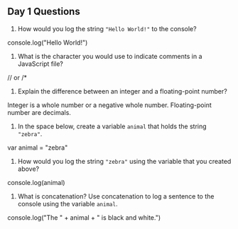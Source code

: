 ## Day 1 Questions

1. How would you log the string `"Hello World!"` to the console?

console.log("Hello World!")

1. What is the character you would use to indicate comments in a JavaScript file?

// or /*

1. Explain the difference between an integer and a floating-point number?

Integer is a whole number or a negative whole number. Floating-point number are decimals.

1. In the space below, create a variable `animal` that holds the string `"zebra"`.

var animal = "zebra"

1. How would you log the string `"zebra"` using the variable that you created above?

console.log(animal)

1. What is concatenation? Use concatenation to log a sentence to the console using the variable `animal`.

console.log("The " + animal + " is black and white.")
